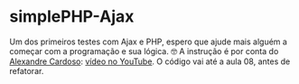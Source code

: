 # simplePHP-Ajax

Um dos primeiros testes com Ajax e PHP, espero que ajude mais alguém a começar com a programação e sua lógica. 🤓
A instrução é por conta do [Alexandre Cardoso](https://www.youtube.com/channel/UCR26qtZ2AUqh2Tdx0ep6lQg): [vídeo no YouTube](https://www.youtube.com/watch?v=rw4H34A5RbE&list=PLyugqHiq-SKd_7ViFPyFc7I8XFbKeL-L4&index=1). O código vai até a aula 08, antes de refatorar.